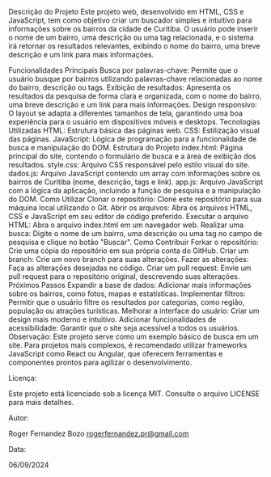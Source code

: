 Descrição do Projeto
Este projeto web, desenvolvido em HTML, CSS e JavaScript, tem como objetivo criar um buscador simples e intuitivo para informações sobre os bairros da cidade de Curitiba. O usuário pode inserir o nome de um bairro, uma descrição ou uma tag relacionada, e o sistema irá retornar os resultados relevantes, exibindo o nome do bairro, uma breve descrição e um link para mais informações.

Funcionalidades Principais
Busca por palavras-chave: Permite que o usuário busque por bairros utilizando palavras-chave relacionadas ao nome do bairro, descrição ou tags.
Exibição de resultados: Apresenta os resultados da pesquisa de forma clara e organizada, com o nome do bairro, uma breve descrição e um link para mais informações.
Design responsivo: O layout se adapta a diferentes tamanhos de tela, garantindo uma boa experiência para o usuário em dispositivos móveis e desktops.
Tecnologias Utilizadas
HTML: Estrutura básica das páginas web.
CSS: Estilização visual das páginas.
JavaScript: Lógica de programação para a funcionalidade de busca e manipulação do DOM.
Estrutura do Projeto
index.html: Página principal do site, contendo o formulário de busca e a área de exibição dos resultados.
style.css: Arquivo CSS responsável pelo estilo visual do site.
dados.js: Arquivo JavaScript contendo um array com informações sobre os bairros de Curitiba (nome, descrição, tags e link).
app.js: Arquivo JavaScript com a lógica da aplicação, incluindo a função de pesquisa e a manipulação do DOM.
Como Utilizar
Clonar o repositório: Clone este repositório para sua máquina local utilizando o Git.
Abrir os arquivos: Abra os arquivos HTML, CSS e JavaScript em seu editor de código preferido.
Executar o arquivo HTML: Abra o arquivo index.html em um navegador web.
Realizar uma busca: Digite o nome de um bairro, uma descrição ou uma tag no campo de pesquisa e clique no botão "Buscar".
Como Contribuir
Forkar o repositório: Crie uma cópia do repositório em sua própria conta do GitHub.
Criar um branch: Crie um novo branch para suas alterações.
Fazer as alterações: Faça as alterações desejadas no código.
Criar um pull request: Envie um pull request para o repositório original, descrevendo suas alterações.
Próximos Passos
Expandir a base de dados: Adicionar mais informações sobre os bairros, como fotos, mapas e estatísticas.
Implementar filtros: Permitir que o usuário filtre os resultados por categorias, como região, população ou atrações turísticas.
Melhorar a interface do usuário: Criar um design mais moderno e intuitivo.
Adicionar funcionalidades de acessibilidade: Garantir que o site seja acessível a todos os usuários.
Observação: Este projeto serve como um exemplo básico de busca em um site. Para projetos mais complexos, é recomendado utilizar frameworks JavaScript como React ou Angular, que oferecem ferramentas e componentes prontos para agilizar o desenvolvimento.

Licença:

Este projeto está licenciado sob a licença MIT. Consulte o arquivo LICENSE para mais detalhes.

Autor:

Roger Fernandez Bozo
rogerfernandez.pr@gmail.com

Data:

06/09/2024
